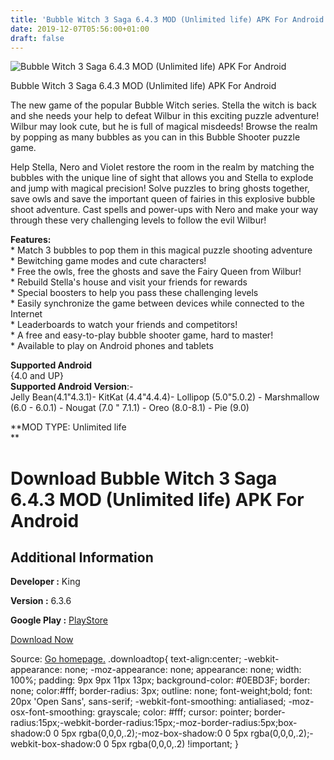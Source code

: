 ```yaml
---
title: 'Bubble Witch 3 Saga 6.4.3 MOD (Unlimited life) APK For Android'
date: 2019-12-07T05:56:00+01:00
draft: false
---
```


![Bubble Witch 3 Saga 6.4.3 MOD (Unlimited life) APK For Android](https://i0.wp.com/apkhome.net/wp-content/uploads/2019/12/Bubble-Witch-3-Saga-6.4.3-MOD-Unlimited-life.png "Bubble Witch 3 Saga 6.4.3 MOD (Unlimited life) APK For Android")

  

Bubble Witch 3 Saga 6.4.3 MOD (Unlimited life) APK For Android

The new game of the popular Bubble Witch series. Stella the witch is back and she needs your help to defeat Wilbur in this exciting puzzle adventure! Wilbur may look cute, but he is full of magical misdeeds! Browse the realm by popping as many bubbles as you can in this Bubble Shooter puzzle game.

Help Stella, Nero and Violet restore the room in the realm by matching the bubbles with the unique line of sight that allows you and Stella to explode and jump with magical precision! Solve puzzles to bring ghosts together, save owls and save the important queen of fairies in this explosive bubble shoot adventure. Cast spells and power-ups with Nero and make your way through these very challenging levels to follow the evil Wilbur!

**Features:**  
\* Match 3 bubbles to pop them in this magical puzzle shooting adventure  
\* Bewitching game modes and cute characters!  
\* Free the owls, free the ghosts and save the Fairy Queen from Wilbur!  
\* Rebuild Stella's house and visit your friends for rewards  
\* Special boosters to help you pass these challenging levels  
\* Easily synchronize the game between devices while connected to the Internet  
\* Leaderboards to watch your friends and competitors!  
\* A free and easy-to-play bubble shooter game, hard to master!  
\* Available to play on Android phones and tablets

**Supported Android**  
{4.0 and UP}  
**Supported Android Version**:-  
Jelly Bean(4.1"4.3.1)- KitKat (4.4"4.4.4)- Lollipop (5.0"5.0.2) - Marshmallow (6.0 - 6.0.1) - Nougat (7.0 " 7.1.1) - Oreo (8.0-8.1) - Pie (9.0)

**MOD TYPE: Unlimited life  
**

Download Bubble Witch 3 Saga 6.4.3 MOD (Unlimited life) APK For Android
=======================================================================

Additional Information
----------------------

**Developer :** King

**Version :** 6.3.6

**Google Play :** [PlayStore](https://play.google.com/store/apps/details?id=com.king.bubblewitch3)

  

[Download Now](https://store4app.co/post/bubble-witch-3-saga-6-4-3-mod-unlimited-life-apk-for-android_1575694113)

  
Source: [Go homepage.](https://store4app.co/post/bubble-witch-3-saga-6-4-3-mod-unlimited-life-apk-for-android_1575694113) .downloadtop{ text-align:center; -webkit-appearance: none; -moz-appearance: none; appearance: none; width: 100%; padding: 9px 9px 11px 13px; background-color: #0EBD3F; border: none; color:#fff; border-radius: 3px; outline: none; font-weight;bold; font: 20px 'Open Sans', sans-serif; -webkit-font-smoothing: antialiased; -moz-osx-font-smoothing: grayscale; color: #fff; cursor: pointer; border-radius:15px;-webkit-border-radius:15px;-moz-border-radius:5px;box-shadow:0 0 5px rgba(0,0,0,.2);-moz-box-shadow:0 0 5px rgba(0,0,0,.2);-webkit-box-shadow:0 0 5px rgba(0,0,0,.2) !important; }